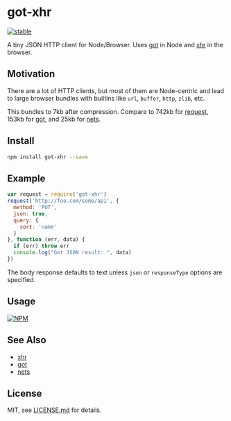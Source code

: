 # got-xhr

[![stable](http://badges.github.io/stability-badges/dist/stable.svg)](http://github.com/badges/stability-badges)

A tiny JSON HTTP client for Node/Browser. Uses [got](https://www.npmjs.com/package/got) in Node and [xhr](https://www.npmjs.com/package/xhr) in the browser.

## Motivation

There are a lot of HTTP clients, but most of them are Node-centric and lead to large browser bundles with builtins like `url`, `buffer`, `http`, `zlib`, etc. 

This bundles to 7kb after compression. Compare to 742kb for [request](https://www.npmjs.com/package/request), 153kb for [got](https://www.npmjs.com/package/got), and 25kb for [nets](https://www.npmjs.com/package/nets).

## Install

```sh
npm install got-xhr --save
```

## Example

```js
var request = require('got-xhr')
request('http://foo.com/some/api', {
  method: 'PUT',
  json: true,
  query: {
    sort: 'name'
  }
}, function (err, data) {
  if (err) throw err
  console.log("Got JSON result: ", data)
})
```

The body response defaults to text unless `json` or `responseType` options are specified.

## Usage

[![NPM](https://nodei.co/npm/got-xhr.png)](https://www.npmjs.com/package/got-xhr)



## See Also

- [xhr](https://www.npmjs.com/package/xhr)
- [got](https://www.npmjs.com/package/got)
- [nets](https://www.npmjs.com/package/nets)

## License

MIT, see [LICENSE.md](http://github.com/Jam3/got-xhr/blob/master/LICENSE.md) for details.
